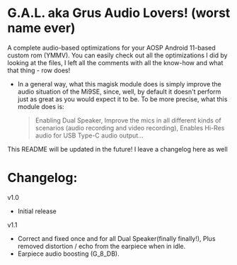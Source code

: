 # G.A.L. aka Grus Audio Lovers! (worst name ever)

A complete audio-based optimizations for your AOSP Android 11-based custom rom (YMMV).
You can easily check out all the optimizations I did by looking at the files, I left all the comments with all the know-how and what that thing - row does!

- In a general way, what this magisk module does is simply improve the audio situation of the Mi9SE, since, well, by default it doesn't perform just as great as you would expect it to be. To be more precise, what this module does is:
	> Enabling Dual Speaker, 
	> Improve the mics in all different kinds of scenarios (audio recording and video recording), 
	> Enables Hi-Res audio for USB Type-C audio output...

This README will be updated in the future! I leave a changelog here as well

# Changelog:
v1.0
- Initial release

v1.1
-  Correct and fixed once and for all Dual Speaker(finally finally!), Plus removed distortion / echo from the earpiece when in idle.
-  Earpiece audio boosting (G_8_DB).
